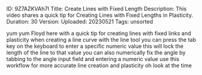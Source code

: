 ID: 9Z7AZKVAh7I
Title: Create Lines with Fixed Length
Description: This video shares a quick tip for Creating Lines with Fixed Lengths in Plasticity.
Duration: 30
Version: 
Uploaded: 20230521
Tags: unsorted

yum yum Floyd here with a quick tip for
creating lines with fixed links and
plasticity when creating a line curve
with the line tool you can press the tab
key on the keyboard to enter a specific
numeric value this will lock the length
of the line to that value you can also
numerically fix the angle by tabbing to
the angle input field and entering a
numeric value use this workflow for more
accurate line creation and plasticity oh
look at the time
